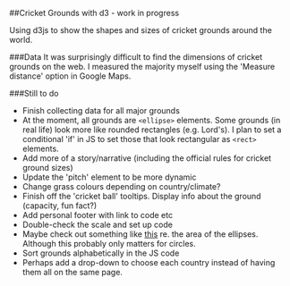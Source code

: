 ##Cricket Grounds with d3 - work in progress

Using d3js to show the shapes and sizes of cricket grounds around the world.

###Data
It was surprisingly difficult to find the dimensions of cricket grounds on the web. I measured the majority myself using the 'Measure distance' option in Google Maps.

###Still to do
- Finish collecting data for all major grounds
- At the moment, all grounds are `<ellipse>` elements. Some grounds (in real life) look more like rounded rectangles (e.g. Lord's). I plan to set a conditional 'if' in JS to set those that look rectangular as `<rect>` elements.
- Add more of a story/narrative (including the official rules for cricket ground sizes)
- Update the 'pitch' element to be more dynamic
- Change grass colours depending on country/climate?
- Finish off the 'cricket ball' tooltips. Display info about the ground (capacity, fun fact?)
- Add personal footer with link to code etc
- Double-check the scale and set up code
- Maybe check out something like [this](http://bl.ocks.org/mpmckenna8/566509dd3d9a08e5f9b2) re. the area of the ellipses. Although this probably only matters for circles.
- Sort grounds alphabetically in the JS code
- Perhaps add a drop-down to choose each country instead of having them all on the same page.
